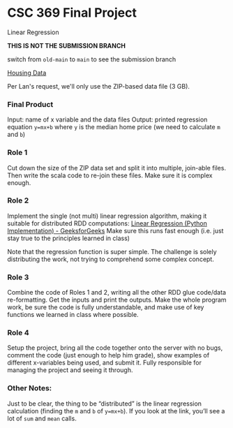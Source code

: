 # CSC 369 Final Project
Linear Regression

**THIS IS NOT THE SUBMISSION BRANCH**

switch from `old-main` to `main` to see the submission branch

[Housing Data](https://www.kaggle.com/datasets/thuynyle/redfin-housing-market-data?select=zip_code_market_tracker.tsv000)

Per Lan's request, we'll only use the ZIP-based data file (3 GB).

### Final Product
Input: name of x variable and the data files
Output: printed regression equation `y=mx+b` where `y` is the median home price (we need to calculate `m` and `b`)

### Role 1
Cut down the size of the ZIP data set and split it into multiple, join-able files.
Then write the scala code to re-join these files. Make sure it is complex enough.

### Role 2
Implement the single (not multi) linear regression algorithm, 
making it suitable for distributed RDD computations: 
[Linear Regression (Python Implementation) - GeeksforGeeks](https://www.geeksforgeeks.org/linear-regression-python-implementation/) 
Make sure this runs fast enough (i.e. just stay true to the principles learned in class)

Note that the regression function is super simple. 
The challenge is solely distributing the work, not trying to comprehend some complex concept.

### Role 3
Combine the code of Roles 1 and 2, writing all the other RDD glue code/data re-formatting. 
Get the inputs and print the outputs. Make the whole program work, be sure the code is fully understandable,
and make use of key functions we learned in class where possible.

### Role 4
Setup the project, bring all the code together onto the server with no bugs, comment the code (just enough to help him grade), 
show examples of different x-variables being used, and submit it. Fully responsible for managing the project and seeing it through.

### Other Notes:
Just to be clear, the thing to be “distributed” is the linear regression calculation (finding the `m` and `b` of `y=mx+b`). 
If you look at the link, you’ll see a lot of `sum` and `mean` calls.
